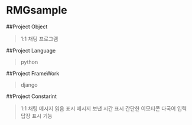 # RMGsample

##Project Object
> 1:1 채팅 프로그램

##Project Language
> python 

##Project FrameWork
> django

##Project Constarint 
> 1:1 채팅
> 메시지 읽음 표시
> 메시지 보낸 시간 표시
> 간단한 이모티콘
> 다국어 입력 
> 답장 표시 기능
